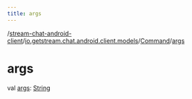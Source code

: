 ```yaml
---
title: args
---
```

/[stream-chat-android-client](../../index.md)/[io.getstream.chat.android.client.models](../index.md)/[Command](index.md)/[args](args.md)  
  
  
  
# args  
val [args](args.md): [String](https://kotlinlang.org/api/latest/jvm/stdlib/kotlin/-string/index.html)

